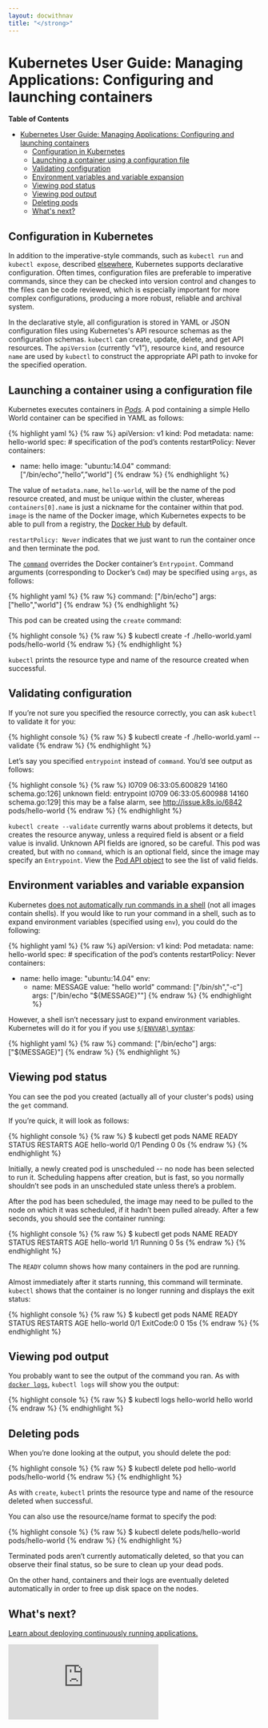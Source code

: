 ```yaml
---
layout: docwithnav
title: "</strong>"
---
```

<!-- BEGIN MUNGE: UNVERSIONED_WARNING -->


<!-- END MUNGE: UNVERSIONED_WARNING -->

# Kubernetes User Guide: Managing Applications: Configuring and launching containers

**Table of Contents**
<!-- BEGIN MUNGE: GENERATED_TOC -->

- [Kubernetes User Guide: Managing Applications: Configuring and launching containers](#kubernetes-user-guide-managing-applications-configuring-and-launching-containers)
  - [Configuration in Kubernetes](#configuration-in-kubernetes)
  - [Launching a container using a configuration file](#launching-a-container-using-a-configuration-file)
  - [Validating configuration](#validating-configuration)
  - [Environment variables and variable expansion](#environment-variables-and-variable-expansion)
  - [Viewing pod status](#viewing-pod-status)
  - [Viewing pod output](#viewing-pod-output)
  - [Deleting pods](#deleting-pods)
  - [What's next?](#whats-next)

<!-- END MUNGE: GENERATED_TOC -->

## Configuration in Kubernetes

In addition to the imperative-style commands, such as `kubectl run` and `kubectl expose`, described [elsewhere](quick-start.html), Kubernetes supports declarative configuration. Often times, configuration files are preferable to imperative commands, since they can be checked into version control and changes to the files can be code reviewed, which is especially important for more complex configurations, producing a more robust, reliable and archival system.

In the declarative style, all configuration is stored in YAML or JSON configuration files using Kubernetes's API resource schemas as the configuration schemas. `kubectl` can create, update, delete, and get API resources. The `apiVersion` (currently “v1”), resource `kind`, and resource `name` are used by `kubectl` to construct the appropriate API path to invoke for the specified operation.

## Launching a container using a configuration file

Kubernetes executes containers in [*Pods*](pods.html). A pod containing a simple Hello World container can be specified in YAML as follows:

{% highlight yaml %}
{% raw %}
apiVersion: v1
kind: Pod
metadata:
  name: hello-world
spec:  # specification of the pod’s contents
  restartPolicy: Never
  containers:
  - name: hello
    image: "ubuntu:14.04"
    command: ["/bin/echo","hello”,”world"]
{% endraw %}
{% endhighlight %}

The value of `metadata.name`, `hello-world`, will be the name of the pod resource created, and must be unique within the cluster, whereas `containers[0].name` is just a nickname for the container within that pod. `image` is the name of the Docker image, which Kubernetes expects to be able to pull from a registry, the [Docker Hub](https://registry.hub.docker.com/) by default.

`restartPolicy: Never` indicates that we just want to run the container once and then terminate the pod.

The [`command`](containers.html#containers-and-commands) overrides the Docker container’s `Entrypoint`. Command arguments (corresponding to Docker’s `Cmd`) may be specified using `args`, as follows:

{% highlight yaml %}
{% raw %}
    command: ["/bin/echo"]
    args: ["hello","world"]
{% endraw %}
{% endhighlight %}

This pod can be created using the `create` command:

{% highlight console %}
{% raw %}
$ kubectl create -f ./hello-world.yaml
pods/hello-world
{% endraw %}
{% endhighlight %}

`kubectl` prints the resource type and name of the resource created when successful.

## Validating configuration

If you’re not sure you specified the resource correctly, you can ask `kubectl` to validate it for you:

{% highlight console %}
{% raw %}
$ kubectl create -f ./hello-world.yaml --validate
{% endraw %}
{% endhighlight %}

Let’s say you specified `entrypoint` instead of `command`. You’d see output as follows:

{% highlight console %}
{% raw %}
I0709 06:33:05.600829   14160 schema.go:126] unknown field: entrypoint
I0709 06:33:05.600988   14160 schema.go:129] this may be a false alarm, see http://issue.k8s.io/6842
pods/hello-world
{% endraw %}
{% endhighlight %}

`kubectl create --validate` currently warns about problems it detects, but creates the resource anyway, unless a required field is absent or a field value is invalid. Unknown API fields are ignored, so be careful. This pod was created, but with no `command`, which is an optional field, since the image may specify an `Entrypoint`.
View the [Pod API
object](https://htmlpreview.github.io/?https://github.com/kubernetes/kubernetes/HEAD/docs/api-reference/definitions.html#_v1_pod)
to see the list of valid fields.

## Environment variables and variable expansion

Kubernetes [does not automatically run commands in a shell](https://github.com/kubernetes/kubernetes/wiki/User-FAQ#use-of-environment-variables-on-the-command-line) (not all images contain shells). If you would like to run your command in a shell, such as to expand environment variables (specified using `env`), you could do the following:

{% highlight yaml %}
{% raw %}
apiVersion: v1
kind: Pod
metadata:
  name: hello-world
spec:  # specification of the pod’s contents
  restartPolicy: Never
  containers:
  - name: hello
    image: "ubuntu:14.04"
    env:
    - name: MESSAGE
      value: "hello world"
    command: ["/bin/sh","-c"]
    args: ["/bin/echo \"${MESSAGE}\""]
{% endraw %}
{% endhighlight %}

However, a shell isn’t necessary just to expand environment variables. Kubernetes will do it for you if you use [`$(ENVVAR)` syntax](../../docs/design/expansion.html):

{% highlight yaml %}
{% raw %}
    command: ["/bin/echo"]
    args: ["$(MESSAGE)"]
{% endraw %}
{% endhighlight %}

## Viewing pod status

You can see the pod you created (actually all of your cluster's pods) using the `get` command.

If you’re quick, it will look as follows:

{% highlight console %}
{% raw %}
$ kubectl get pods
NAME          READY     STATUS    RESTARTS   AGE
hello-world   0/1       Pending   0          0s
{% endraw %}
{% endhighlight %}

Initially, a newly created pod is unscheduled -- no node has been selected to run it. Scheduling happens after creation, but is fast, so you normally shouldn’t see pods in an unscheduled state unless there’s a problem.

After the pod has been scheduled, the image may need to be pulled to the node on which it was scheduled, if it hadn’t been pulled already. After a few seconds, you should see the container running:

{% highlight console %}
{% raw %}
$ kubectl get pods
NAME          READY     STATUS    RESTARTS   AGE
hello-world   1/1       Running   0          5s
{% endraw %}
{% endhighlight %}

The `READY` column shows how many containers in the pod are running.

Almost immediately after it starts running, this command will terminate. `kubectl` shows that the container is no longer running and displays the exit status:

{% highlight console %}
{% raw %}
$ kubectl get pods
NAME          READY     STATUS       RESTARTS   AGE
hello-world   0/1       ExitCode:0   0          15s
{% endraw %}
{% endhighlight %}

## Viewing pod output

You probably want to see the output of the command you ran. As with [`docker logs`](https://docs.docker.com/userguide/usingdocker/), `kubectl logs` will show you the output:

{% highlight console %}
{% raw %}
$ kubectl logs hello-world
hello world
{% endraw %}
{% endhighlight %}

## Deleting pods

When you’re done looking at the output, you should delete the pod:

{% highlight console %}
{% raw %}
$ kubectl delete pod hello-world
pods/hello-world
{% endraw %}
{% endhighlight %}

As with `create`, `kubectl` prints the resource type and name of the resource deleted when successful.

You can also use the resource/name format to specify the pod:

{% highlight console %}
{% raw %}
$ kubectl delete pods/hello-world
pods/hello-world
{% endraw %}
{% endhighlight %}

Terminated pods aren’t currently automatically deleted, so that you can observe their final status, so be sure to clean up your dead pods.

On the other hand, containers and their logs are eventually deleted automatically in order to free up disk space on the nodes.

## What's next?

[Learn about deploying continuously running applications.](deploying-applications.html)


<!-- BEGIN MUNGE: GENERATED_ANALYTICS -->
[![Analytics](https://kubernetes-site.appspot.com/UA-36037335-10/GitHub/docs/user-guide/configuring-containers.md?pixel)]()
<!-- END MUNGE: GENERATED_ANALYTICS -->

